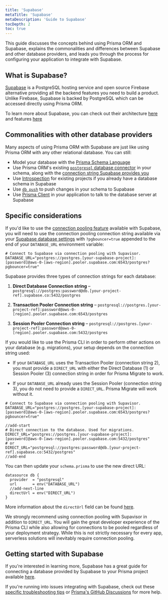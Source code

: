 ```yaml
---
title: 'Supabase'
metaTitle: 'Supabase'
metaDescription: 'Guide to Supabase'
tocDepth: 2
toc: true
---
```


This guide discusses the concepts behind using Prisma ORM and Supabase, explains the commonalities and differences between Supabase and other database providers, and leads you through the process for configuring your application to integrate with Supabase.

## What is Supabase?

[Supabase](https://supabase.com/) is a PostgreSQL hosting service and open source Firebase alternative providing all the backend features you need to build a product. Unlike Firebase, Supabase is backed by PostgreSQL which can be accessed directly using Prisma ORM.

To learn more about Supabase, you can check out their architecture [here](https://supabase.com/docs/guides/getting-started/architecture) and features [here](https://supabase.com/docs/guides/getting-started/features)

## Commonalities with other database providers

Many aspects of using Prisma ORM with Supabase are just like using Prisma ORM with any other relational database. You can still:

- Model your database with the [Prisma Schema Language](/orm/prisma-schema)
- Use Prisma ORM's existing [`postgresql` database connector](/orm/overview/databases/postgresql) in your schema, along with the [connection string Supabase provides you](https://supabase.com/docs/guides/database/connecting-to-postgres#connecting-to-external-libraries-and-tools)
- Use [Introspection](/orm/prisma-schema/introspection) for existing projects if you already have a database schema in Supabase
- Use [`db push`](/orm/prisma-migrate/workflows/prototyping-your-schema) to push changes in your schema to Supabase
- Use [Prisma Client](/orm/prisma-client) in your application to talk to the database server at Supabase

## Specific considerations

If you'd like to use the [connection pooling feature](https://supabase.com/docs/guides/database/connecting-to-postgres#connection-pooling-in-depth) available with Supabase, you will need to use the connection pooling connection string available via your [Supabase database settings](https://supabase.com/dashboard/project/_/settings/database) with `?pgbouncer=true` appended to the end of your `DATABASE_URL` environment variable:

```env file=.env
# Connect to Supabase via connection pooling with Supavisor.
DATABASE_URL="postgres://postgres.[your-supabase-project]:[password]@aws-0-[aws-region].pooler.supabase.com:6543/postgres?pgbouncer=true"
```

Supabase provides three types of connection strings for each database:

1. **Direct Database Connection string** – `postgresql://postgres:password@db.[your-project-ref].supabase.co:5432/postgres`

2. **Transaction Pooler Connection string** – `postgresql://postgres.[your-project-ref]:password@aws-0-[region].pooler.supabase.com:6543/postgres`

3. **Session Pooler Connection string** – `postgresql://postgres.[your-project-ref]:password@aws-0-[region].pooler.supabase.com:5432/postgres`

If you would like to use the Prisma CLI in order to perform other actions on your database (e.g. migrations), your setup depends on the connection string used:

- If your `DATABASE_URL` uses the Transaction Pooler (connection string 2), you must provide a `DIRECT_URL` with either the Direct Database (1) or Session Pooler (3) connection string in order for Prisma Migrate to work.

- If your `DATABASE_URL` already uses the Session Pooler (connection string 3), you do not need to provide a `DIRECT_URL`. Prisma Migrate will work without it.

```env file=.env highlight=4-5;add showLineNumbers
# Connect to Supabase via connection pooling with Supavisor.
DATABASE_URL="postgres://postgres.[your-supabase-project]:[password]@aws-0-[aws-region].pooler.supabase.com:6543/postgres?pgbouncer=true"

//add-start
# Direct connection to the database. Used for migrations.
DIRECT_URL="postgres://postgres.[your-supabase-project]:[password]@aws-0-[aws-region].pooler.supabase.com:5432/postgres"
# or
DIRECT_URL="postgresql://postgres:password@db.[your-project-ref].supabase.co:5432/postgres"
//add-end
```

You can then update your `schema.prisma` to use the new direct URL:

```prisma file=schema.prisma highlight=4;add showLineNumbers
datasource db {
  provider  = "postgresql"
  url       = env("DATABASE_URL")
  //add-next-line
  directUrl = env("DIRECT_URL")
}
```

More information about the `directUrl` field can be found [here](/orm/reference/prisma-schema-reference#fields).

<!-- Admonition -->

We strongly recommend using connection pooling with Supavisor in addition to `DIRECT_URL`. You will gain the great developer experience of the Prisma CLI while also allowing for connections to be pooled regardless of your deployment strategy. While this is not strictly necessary for every app, serverless solutions will inevitably require connection pooling.

## Getting started with Supabase

If you're interested in learning more, Supabase has a great guide for connecting a database provided by Supabase to your Prisma project available [here](https://supabase.com/partners/integrations/prisma).

If you're running into issues integrating with Supabase, check out these [specific troubleshooting tips](https://supabase.com/partners/integrations/prisma) or [Prisma's GitHub Discussions](https://github.com/prisma/prisma/discussions) for more help.
